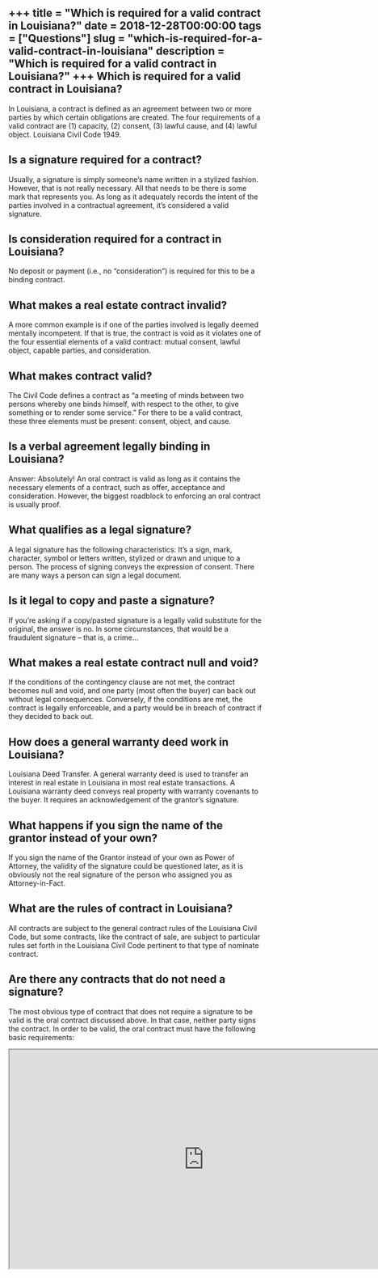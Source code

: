 +++
title = "Which is required for a valid contract in Louisiana?"
date = 2018-12-28T00:00:00
tags = ["Questions"]
slug = "which-is-required-for-a-valid-contract-in-louisiana"
description = "Which is required for a valid contract in Louisiana?"
+++
Which is required for a valid contract in Louisiana?
----------------------------------------------------

In Louisiana, a contract is defined as an agreement between two or more parties by which certain obligations are created. The four requirements of a valid contract are (1) capacity, (2) consent, (3) lawful cause, and (4) lawful object. Louisiana Civil Code 1949.

Is a signature required for a contract?
---------------------------------------

Usually, a signature is simply someone’s name written in a stylized fashion. However, that is not really necessary. All that needs to be there is some mark that represents you. As long as it adequately records the intent of the parties involved in a contractual agreement, it’s considered a valid signature.

Is consideration required for a contract in Louisiana?
------------------------------------------------------

No deposit or payment (i.e., no “consideration”) is required for this to be a binding contract.

What makes a real estate contract invalid?
------------------------------------------

A more common example is if one of the parties involved is legally deemed mentally incompetent. If that is true, the contract is void as it violates one of the four essential elements of a valid contract: mutual consent, lawful object, capable parties, and consideration.

What makes contract valid?
--------------------------

The Civil Code defines a contract as “a meeting of minds between two persons whereby one binds himself, with respect to the other, to give something or to render some service.” For there to be a valid contract, these three elements must be present: consent, object, and cause.

Is a verbal agreement legally binding in Louisiana?
---------------------------------------------------

Answer: Absolutely! An oral contract is valid as long as it contains the necessary elements of a contract, such as offer, acceptance and consideration. However, the biggest roadblock to enforcing an oral contract is usually proof.

What qualifies as a legal signature?
------------------------------------

A legal signature has the following characteristics: It’s a sign, mark, character, symbol or letters written, stylized or drawn and unique to a person. The process of signing conveys the expression of consent. There are many ways a person can sign a legal document.

Is it legal to copy and paste a signature?
------------------------------------------

If you’re asking if a copy/pasted signature is a legally valid substitute for the original, the answer is no. In some circumstances, that would be a fraudulent signature – that is, a crime…

What makes a real estate contract null and void?
------------------------------------------------

If the conditions of the contingency clause are not met, the contract becomes null and void, and one party (most often the buyer) can back out without legal consequences. Conversely, if the conditions are met, the contract is legally enforceable, and a party would be in breach of contract if they decided to back out.

How does a general warranty deed work in Louisiana?
---------------------------------------------------

Louisiana Deed Transfer. A general warranty deed is used to transfer an interest in real estate in Louisiana in most real estate transactions. A Louisiana warranty deed conveys real property with warranty covenants to the buyer. It requires an acknowledgement of the grantor’s signature.

What happens if you sign the name of the grantor instead of your own?
---------------------------------------------------------------------

If you sign the name of the Grantor instead of your own as Power of Attorney, the validity of the signature could be questioned later, as it is obviously not the real signature of the person who assigned you as Attorney-in-Fact.

What are the rules of contract in Louisiana?
--------------------------------------------

All contracts are subject to the general contract rules of the Louisiana Civil Code, but some contracts, like the contract of sale, are subject to particular rules set forth in the Louisiana Civil Code pertinent to that type of nominate contract.

Are there any contracts that do not need a signature?
-----------------------------------------------------

The most obvious type of contract that does not require a signature to be valid is the oral contract discussed above. In that case, neither party signs the contract. In order to be valid, the oral contract must have the following basic requirements:

<iframe allow="accelerometer; autoplay; clipboard-write; encrypted-media; gyroscope; picture-in-picture" allowfullscreen="" class="__youtube_prefs__  epyt-is-override  no-lazyload" data-no-lazy="1" data-origheight="433" data-origwidth="770" data-skipgform_ajax_framebjll="" height="433" id="_ytid_99356" loading="lazy" src="https://www.youtube.com/embed/5mqq42JSWr0?enablejsapi=1&autoplay=0&cc_load_policy=0&cc_lang_pref=&iv_load_policy=1&loop=0&modestbranding=0&rel=1&fs=1&playsinline=0&autohide=2&theme=dark&color=red&controls=1&" title="YouTube player" width="770"></iframe>